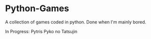# Python-Games
A collection of games coded in python. Done when I'm mainly bored.

In Progress:
Pytris
Pyko no Tatsujin
